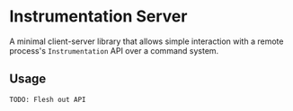 # Instrumentation Server

A minimal client-server library that allows simple interaction with a remote process's `Instrumentation` API over a command system.

## Usage

```
TODO: Flesh out API
```